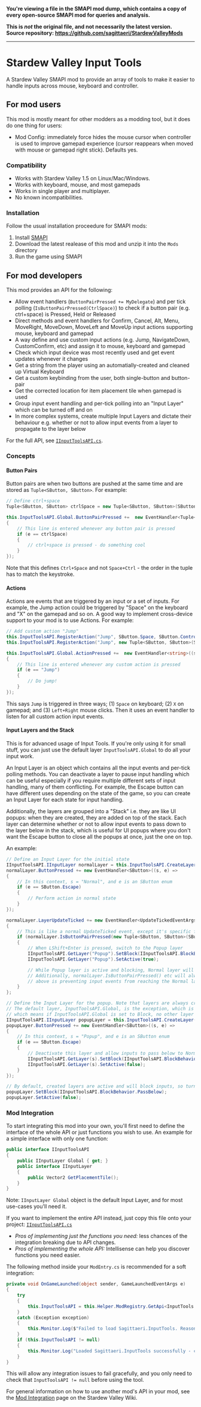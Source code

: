 **You're viewing a file in the SMAPI mod dump, which contains a copy of every open-source SMAPI mod
for queries and analysis.**

**This is _not_ the original file, and not necessarily the latest version.**  
**Source repository: https://github.com/sagittaeri/StardewValleyMods**

----

# Stardew Valley Input Tools

A Stardew Valley SMAPI mod to provide an array of tools to make it easier to
handle inputs across mouse, keyboard and controller.

## For mod users

This mod is mostly meant for other modders as a modding tool, but it does do one
thing for users:

* Mod Config: immediately force hides the mouse cursor when controller is used to improve
  gamepad experience (cursor reappears when moved with mouse or gamepad right stick). Defaults yes.

### Compatibility

* Works with Stardew Valley 1.5 on Linux/Mac/Windows.
* Works with keyboard, mouse, and most gamepads
* Works in single player and multiplayer.
* No known incompatibilities.

### Installation

Follow the usual installation proceedure for SMAPI mods:
1. Install [SMAPI](https://smapi.io)
2. Download the latest realease of this mod and unzip it into the `Mods` directory
3. Run the game using SMAPI

## For mod developers

This mod provides an API for the following:
* Allow event handlers (`ButtonPairPressed += MyDelegate`) and per tick polling (`IsButtonPairPressed(CtrlSpace)`) to check if a button pair (e.g. ctrl+space) is Pressed, Held or Released
* Direct methods and event handlers for Confirm, Cancel, Alt, Menu, MoveRight, MoveDown, MoveLeft and MoveUp input actions supporting mouse, keyboard and gamepad
* A way define and use custom input actions (e.g. Jump, NavigateDown, CustomConfirm, etc) and assign it to mouse, keyboard and gamepad
* Check which input device was most recently used and get event updates whenever it changes
* Get a string from the player using an automatially-created and cleaned up Virtual Keyboard
* Get a custom keybinding from the user, both single-button and button-pair
* Get the corrected location for item placement tile when gamepad is used
* Group input event handling and per-tick polling into an "Input Layer" which can be turned off and on
* In more complex systems, create multiple Input Layers and dictate their behaviour e.g. whether or not to allow input events from a layer to propagate to the layer below

For the full API, see [`IInputToolsAPI.cs`](https://github.com/sagittaeri/StardewValleyMods/blob/main/InputTools/IInputToolsAPI.cs).

### Concepts
#### Button Pairs
Button pairs are when two buttons are pushed at the same time and are stored as `Tuple<SButton, SButton>`. For example:
```cs
// Define ctrl+space
Tuple<SButton, SButton> ctrlSpace = new Tuple<SButton, SButton>(SButton.LeftControl, SButton.Space);

this.InputToolsAPI.Global.ButtonPairPressed +=  new EventHandler<Tuple<SButton, SButton>>((s, e) =>
{
    // This line is entered whenever any button pair is pressed
    if (e == ctrlSpace)
    {
        // ctrl+space is pressed - do something cool
    }
});
```
Note that this defines `Ctrl+Space` and not `Space+Ctrl` - the order in the tuple has to match the keystroke.

#### Actions
Actions are events that are triggered by an input or a set of inputs. For example, the Jump action could be triggered by "Space" on the keyboard and "X" on the gamepad and so on. A good way to implement cross-device support to your mod is to use Actions. For example:
```cs
// Add custom action "Jump"
this.InputToolsAPI.RegisterAction("Jump", SButton.Space, SButton.ControllerX);
this.InputToolsAPI.RegisterAction("Jump", new Tuple<SButton, SButton>(SButton.MouseLeft, SButton.MouseRight));

this.InputToolsAPI.Global.ActionPressed +=  new EventHandler<string>((s, e) =>
{
    // This line is entered whenever any custom action is pressed
    if (e == "Jump")
    {
        // Do jump!
    }
});
```
This says `Jump` is triggered in three ways; (1) `Space` on keyboard; (2) `X` on gamepad; and (3) `Left+Right` mouse clicks. Then it uses an event handler to listen for all custom action input events.

#### Input Layers and the Stack
This is for advanced usage of Input Tools. If you're only using it for small stuff, you can just use the default layer `InputToolsAPI.Global` to do all your input work.

An Input Layer is an object which contains all the input events and per-tick polling methods. You can deactivate a layer to pause input handling which can be useful especially if you require multiple different sets of input handling, many of them conflicting. For example, the Escape button can have different uses depending on the state of the game, so you can create an Input Layer for each state for input handling.

Additionally, the layers are grouped into a "Stack" i.e. they are like UI popups: when they are created, they are added on top of the stack. Each layer can determine whether or not to allow input events to pass down to the layer below in the stack, which is useful for UI popups where you don't want the Escape button to close all the popups at once, just the one on top.

An example:

```cs
// Define an Input Layer for the initial state
IInputToolsAPI.IInputLayer normalLayer = this.InputToolsAPI.CreateLayer("Normal");
normalLayer.ButtonPressed += new EventHandler<SButton>((s, e) =>
{
    // In this context, s = "Normal", and e is an SButton enum
    if (e == SButton.Escape)
    {
        // Perform action in normal state
    }
});

normalLayer.LayerUpdateTicked += new EventHandler<UpdateTickedEventArgs>((s, e) =>
{
    // This is like a normal UpdateTicked event, except it's specific for this layer
    if (normalLayer.IsButtonPairPressed(new Tuple<SButton, SButton>(SButton.LeftShift, SButton.Enter)))
    {
        // When LShift+Enter is pressed, switch to the Popup layer
        IInputToolsAPI.GetLayer("Popup").SetBlock(IInputToolsAPI.BlockBehavior.Block);
        IInputToolsAPI.GetLayer("Popup").SetActive(true);

        // While Popup layer is active and blocking, Normal layer will no longer receive button events
        // Additionally, normalLayer.IsButtonPairPressed() etc will always return false since the Popup layer
        // above is preventing input events from reaching the Normal layer
    }
};

// Define the Input Layer for the popup. Note that layers are always created on top of the stack.
// The default layer, InputToolsAPI.Global, is the exception, which is always above the entire stack,
// which means if InputToolsAPI.Global is set to Block, no other layer will receive input events
IInputToolsAPI.IInputLayer popupLayer = this.InputToolsAPI.CreateLayer("Popup");
popupLayer.ButtonPressed += new EventHandler<SButton>((s, e) =>
{
    // In this context, s = "Popup", and e is an SButton enum
    if (e == SButton.Escape)
    {
        // Deactivate this layer and allow inputs to pass below to Normal layer again
        IInputToolsAPI.GetLayer(s).SetBlock(IInputToolsAPI.BlockBehavior.PassBelow);
        IInputToolsAPI.GetLayer(s).SetActive(false);
    }
});

// By default, created layers are active and will block inputs, so turn them off and allow inputs to pass down
popupLayer.SetBlock(IInputToolsAPI.BlockBehavior.PassBelow);
popupLayer.SetActive(false);

```

### Mod Integration

To start integrating this mod into your own, you'll first need to define the interface of the whole API or just functions you wish to use. An example for a simple interface with only one function:
```cs
public interface IInputToolsAPI
{
    public IInputLayer Global { get; }
    public interface IInputLayer
    {
        public Vector2 GetPlacementTile();
    }
}
```
Note: `IInputLayer Global` object is the default Input Layer, and for most use-cases you'll need it.

If you want to implement the entire API instead, just copy this file onto your project: [`IInputToolsAPI.cs`](https://github.com/sagittaeri/StardewValleyMods/blob/main/InputTools/IInputToolsAPI.cs)

* *Pros of implementing just the functions you need:* less chances of the integration breaking due to API changes.
* *Pros of implementing the whole API:* Intellisense can help you discover functions you need easier.

The following method inside your `ModEntry.cs` is recommended for a soft integration:
```cs
private void OnGameLaunched(object sender, GameLaunchedEventArgs e)
{
    try
    {
        this.InputToolsAPI = this.Helper.ModRegistry.GetApi<InputTools.IInputToolsAPI>("Sagittaeri.InputTools");
    }
    catch (Exception exception)
    {
        this.Monitor.Log($"Failed to load Sagittaeri.InputTools. Reason: {exception.Message}", LogLevel.Error);
    }
    if (this.InputToolsAPI != null)
    {
        this.Monitor.Log("Loaded Sagittaeri.InputTools successfully - controller will be supported", LogLevel.Debug);
    }
}
```
This will allow any integration issues to fail gracefully, and you only need to check that `InputToolsAPI != null` before using the tool.

For general information on how to use another mod's API in your mod,
see the [Mod Integration](https://stardewvalleywiki.com/Modding:Modder_Guide/APIs/Integrations)
page on the Stardew Valley Wiki.
